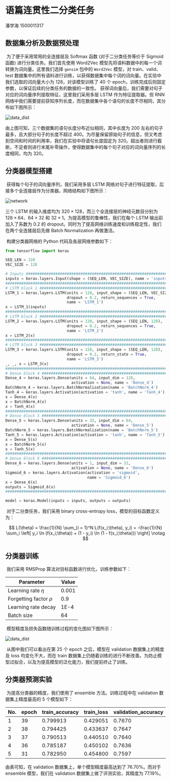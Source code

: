 # 语篇连贯性二分类任务

潘学海 1500011317

## 数据集分析及数据预处理

​	为了便于采用常用的全连接层及 Softmax 函数 (对于二分类任务等价于 Sigmoid 函数) 进行分类任务。我们首先使用 Word2Vec 模型先将语料数据中的每一个词转换为词向量。这里我们选择 `gensim` 包中的 `Word2Vec` 模型，对 train、valid、test 数据集中的所有语料进行训练，以获得数据集中每个词的词向量。在实验中我们选取的词向量大小为 128，对该模型训练了 40 个 epoch，训练完成后则固定参数，以保证后续的分类任务的数据的一致性。
​	获得词向量后，我们需要对句子对应的词向量序列提取特征，这里我们采用多层 LSTM 作为特征提取器。但 RNN 网络中我们需要提前获知序列长度，而在数据集中各个语句的长度不尽相同，其分布如下图所示：

![data_dist](./figures/data_dist.png)

由上图可知，三个数据集的语句长度分布近似相同，其中长度为 200 左右的句子最多，且大部分句子的长度不超过 400。为尽量保留原始句子的信息，但又考虑到空间和时间的利用率，我们在实验中将语句长度固定为 320。超出者则进行截断，不足者则进行末尾补零操作，使得数据集中的每个句子对应的词向量序列的长度相同，均为 320。

## 分类器模型搭建

​	获得每个句子的词向量序列，我们采用多层 LSTM 网络对句子进行特征提取，后接多个全连接层作为分类器。网络结构如下图所示：

![network](./figures/network.jpg)

三个 LSTM 的输入维度均为 $320 \times 128$，而三个全连接层的神经元数目分别为 $128 \times 64$、$64\times 32$ 和 $32 \times 1$。为提高模型的鲁棒性，我们在每个 LSTM 输出前加入了系数为 $0.2$ 的 dropout。同时为了提高网络训练速度和训练稳定性，我们在两个全连接层后先做 Batch Normalization 再做激活。

​	构建分类器网络的 Python 代码及各层网络参数如下：

```Python
from tensorflow import keras

SEQ_LEN = 320
VEC_SIZE = 128

# Inputs #####################################################################
inputs = keras.layers.Input(shape = (SEQ_LEN, VEC_SIZE), name = 'inputs')    #
##############################################################################
# LSTM block 1 ###############################################################
LSTM_1 = keras.layers.LSTM(units = 128, input_shape = (SEQ_LEN, VEC_SIZE),   #
                           dropout = 0.2, return_sequences = True,           #
                           name = 'LSTM_1')                                  #
x = LSTM_1(inputs)                                                           #
##############################################################################
# LSTM block 2 ###############################################################
LSTM_2 = keras.layers.LSTM(units = 128, input_shape = (SEQ_LEN, 128),        #
                           dropout = 0.2, return_sequences = True,           #
                           name = 'LSTM_2')                                  #
x = LSTM_2(x)                                                                #
##############################################################################
# LSTM block 3 ###############################################################
LSTM_3 = keras.layers.LSTM(units = 128, input_shape = (SEQ_LEN, 128),        #
                           dropout = 0.2, return_state = True,               #
                           name = 'LSTM_3')                                  #
_, _, x = LSTM_3(x)                                                          #
##############################################################################
# Dense block 4 ##############################################################
Dense_4 = keras.layers.Dense(units = 64, input_dim = 128,                    #
                             activation = None, name = 'Dense_4')            #
BatchNorm_4 = keras.layers.BatchNormalization(name = 'BatchNorm_4')          #
Tanh_4 = keras.layers.Activation(activation = 'tanh', name = 'Tanh_4')       #
x = Dense_4(x)                                                               #
x = BatchNorm_4(x)                                                           #
x = Tanh_4(x)                                                                #
##############################################################################
# Dense block 5 ##############################################################
Dense_5 = keras.layers.Dense(units = 32, input_dim = 64,                     #
                             activation = None, name = 'Dense_5')            #
BatchNorm_5 = keras.layers.BatchNormalization(name = 'BatchNorm_5')          #
Tanh_5 = keras.layers.Activation(activation = 'tanh', name = 'Tanh_5')       #
x = Dense_5(x)                                                               #
x = BatchNorm_5(x)                                                           #
x = Tanh_5(x)                                                                #
##############################################################################
# Dense block 6 ##############################################################
Dense_6 = keras.layers.Dense(units = 1, input_dim = 32,                      #
                             activation = None, name = 'Dense_6')            #
Sigmoid_6 = keras.layers.Activation(activation = 'sigmoid',                  #
                                    name = 'Sigmoid_6')                      #
x = Dense_6(x)                                                               #
outputs = Sigmoid_6(x)                                                       #
##############################################################################

model = keras.Model(inputs = inputs, outputs = outputs)
```

​	对于二分类任务，我们采用 binary cross-entropy loss，模型的目标函数定义为：

$$
L(\theta) = \frac{1}{N} \sum_{i = 1}^N L(f(x_i;\theta), y_i) = -\frac{1}{N} \sum_i \left[ y_i \ln (f(x_i;\theta)) + (1 - y_i) \ln (1 - f(x_i;\theta))) \right] \notag
$$

## 分类器训练

​	我们采用 RMSProp 算法对目标函数进行优化，训练参数如下：

| Parameter                | Value |
| ------------------------ | ----- |
| Learning rate $\eta$     | 0.001 |
| Forgetting factor $\rho$ | 0.9   |
| Learning rate decay      | 1E-4  |
| Batch size               | 64    |

​	模型精度及损失函数随训练过程的变化图如下图所示：

![data_dist](./figures/training_log.png)

​	从图中我们可以看出在第 25 个 epoch 之后，模型在 validation 数据集上的精度及 loss 均变化不大，而在 train 数据集上仍随着训练的进行不断改善。为防止模型过拟合，以及为提高模型的泛化能力，我们提前终止了训练。

## 分类器预测实验

​	为提高分类器的精度，我们使用了 ensemble 方法。训练过程中在 validation 数据集上精度最高的 5 个模型如下：

| No. | epoch | train_accuracy | train_loss | validation_accuracy | validation_loss |
|:--|:--|:--|:--|:--|:--|
| 1 | 39 | 0.799913 | 0.429051  | 0.7670 | 0.491675|
| 2 | 38 | 0.794425 | 0.433637  | 0.7647 | 0.490780|
| 3 | 37 | 0.790513 | 0.440510  | 0.7640 | 0.495986|
| 4 | 36 | 0.785187 | 0.450102  | 0.7636 | 0.493772|
| 5 | 31 | 0.782950 | 0.454800  | 0.7597 | 0.500460|

由表可知，在 validation 数据集上，单个模型精度最高达到了 $76.70 \%$。而对于 ensemble 模型，我们在 validation 数据集上做了评测实验，其精度为 $77.19\%$。